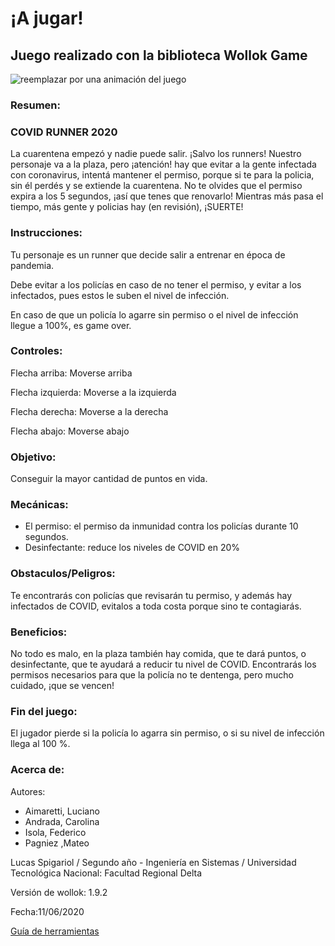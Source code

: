 # ¡A jugar! 

## Juego realizado con la biblioteca Wollok Game

![reemplazar por una animación del juego](https://d33wubrfki0l68.cloudfront.net/1ba3cf64b23a4ac786d7432121abbd782794730c/ce83b/documentacion/conceptos/images/wollokcharacter.gif)

### Resumen: 

### COVID RUNNER 2020
La cuarentena empezó y nadie puede salir. ¡Salvo los runners!
Nuestro personaje va a la plaza, pero ¡atención! hay que evitar a la gente infectada con coronavirus,
intentá mantener el permiso, porque si te para la policia, sin él perdés y se extiende la cuarentena.
No te olvides que el permiso expira a los 5 segundos, ¡así que tenes que renovarlo! 
Mientras más pasa el tiempo, más gente y policias hay (en revisión), ¡SUERTE!

### Instrucciones:

Tu personaje es un runner que decide salir a entrenar en época de pandemia.

Debe evitar a los policías en caso de no tener el permiso, y evitar a los infectados, pues estos le suben el nivel de infección.

En caso de que un policía lo agarre sin permiso o el nivel de infección llegue a 100%, es game over.

### Controles: 

Flecha arriba: Moverse arriba

Flecha izquierda: Moverse a la izquierda

Flecha derecha: Moverse a la derecha

Flecha abajo: Moverse abajo

### Objetivo: 

Conseguir la mayor cantidad de puntos en vida.

### Mecánicas:  

<ul> 
  <li>El permiso: el permiso da inmunidad contra los policías durante 10 segundos.</li>
  <li>Desinfectante: reduce los niveles de COVID en 20%</li>
</ul> 

### Obstaculos/Peligros:

Te encontrarás con policías que revisarán tu permiso, y además hay infectados de COVID, evitalos a toda costa porque sino te contagiarás.

### Beneficios: 

No todo es malo, en la plaza también hay comida, que te dará puntos, o desinfectante, que te ayudará a reducir tu nivel de COVID. Encontrarás los permisos necesarios para que la policía no te dentenga, pero mucho cuidado, ¡que se vencen!

### Fin del juego: 

El jugador pierde si la policía lo agarra sin permiso, o si su nivel de infección llega al 100 %.

### Acerca de:

Autores: 
<ul>
  <li>Aimaretti, Luciano</li>
  <li>Andrada, Carolina</li>
  <li>Isola, Federico</li>
  <li>Pagniez ,Mateo</li>
</ul>

Lucas Spigariol / Segundo año - Ingeniería en Sistemas / Universidad Tecnológica Nacional: Facultad Regional Delta

Versión de wollok: 1.9.2

Fecha:11/06/2020

[Guía de herramientas](https://www.wollok.org/documentacion/conceptos/)

